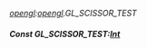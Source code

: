 _[opengl](../../modules/opengl/opengl-module.md):[opengl](../../modules/opengl/opengl-module.md).GL\_SCISSOR\_TEST_
##### Const GL\_SCISSOR\_TEST:[Int](../../modules/wonkey/wonkey-types-int.md)
